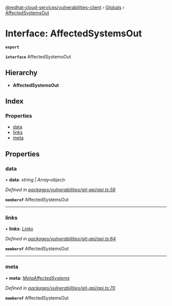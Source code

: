 [@redhat-cloud-services/vulnerabilities-client](../README.md) › [Globals](../globals.md) › [AffectedSystemsOut](affectedsystemsout.md)

# Interface: AffectedSystemsOut

**`export`** 

**`interface`** AffectedSystemsOut

## Hierarchy

* **AffectedSystemsOut**

## Index

### Properties

* [data](affectedsystemsout.md#data)
* [links](affectedsystemsout.md#links)
* [meta](affectedsystemsout.md#meta)

## Properties

###  data

• **data**: *string | Array‹object›*

*Defined in [packages/vulnerabilities/git-api/api.ts:58](https://github.com/Hyperkid123/javascript-clients/blob/master/packages/vulnerabilities/git-api/api.ts#L58)*

**`memberof`** AffectedSystemsOut

___

###  links

• **links**: *[Links](links.md)*

*Defined in [packages/vulnerabilities/git-api/api.ts:64](https://github.com/Hyperkid123/javascript-clients/blob/master/packages/vulnerabilities/git-api/api.ts#L64)*

**`memberof`** AffectedSystemsOut

___

###  meta

• **meta**: *[MetaAffectedSystems](metaaffectedsystems.md)*

*Defined in [packages/vulnerabilities/git-api/api.ts:70](https://github.com/Hyperkid123/javascript-clients/blob/master/packages/vulnerabilities/git-api/api.ts#L70)*

**`memberof`** AffectedSystemsOut

